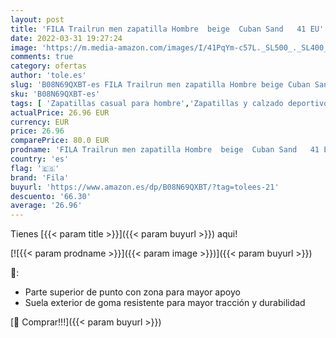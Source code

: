 ```yaml
---
layout: post
title: 'FILA Trailrun men zapatilla Hombre  beige  Cuban Sand   41 EU'
date: 2022-03-31 19:27:24
image: 'https://m.media-amazon.com/images/I/41PqYm-c57L._SL500_._SL400_.jpg'
comments: true
category: ofertas
author: 'tole.es'
slug: 'B08N69QXBT-es FILA Trailrun men zapatilla Hombre beige Cuban Sand 41 EU'
sku: 'B08N69QXBT-es'
tags: [ 'Zapatillas casual para hombre','Zapatillas y calzado deportivo para hombre','Zapatos','Zapatos para hombre','Zapatos y complementos','fila','zapatilla', ]
actualPrice: 26.96 EUR
currency: EUR
price: 26.96
comparePrice: 80.0 EUR
prodname: 'FILA Trailrun men zapatilla Hombre  beige  Cuban Sand   41 EU'
country: 'es'
flag: '🇪🇸'
brand: 'Fila'
buyurl: 'https://www.amazon.es/dp/B08N69QXBT/?tag=tolees-21'
descuento: '66.30'
average: '26.96'
---
```


Tienes [{{< param title >}}]({{< param buyurl >}}) aqui!

[![{{< param prodname >}}]({{< param image >}})]({{< param buyurl >}})

🔎:

- Parte superior de punto con zona para mayor apoyo
- Suela exterior de goma resistente para mayor tracción y durabilidad

[🛒 Comprar!!!]({{< param buyurl >}})
